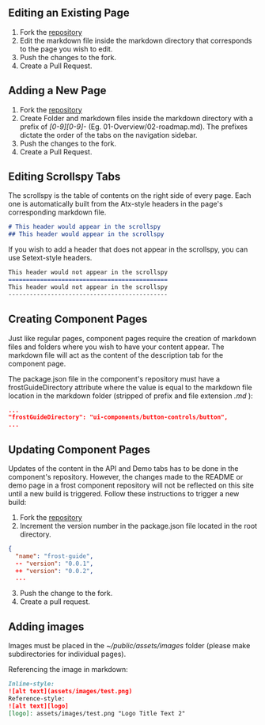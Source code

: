 ## Editing an Existing Page
  1. Fork the [repository](https://github.com/ciena-frost/ciena-frost.github.io)
  2. Edit the markdown file inside the markdown directory that corresponds to the page you wish to edit.
  3. Push the changes to the fork.
  4. Create a Pull Request.

## Adding a New Page
  1. Fork the [repository](https://github.com/ciena-frost/ciena-frost.github.io)
  2. Create Folder and markdown files inside the markdown directory with a prefix of *[0-9][0-9]-* (Eg. 01-Overview/02-roadmap.md). The prefixes dictate the order of the tabs on the navigation sidebar.
  3. Push the changes to the fork.
  4. Create a Pull Request.

## Editing Scrollspy Tabs
The scrollspy is the table of contents on the right side of every page. Each one is automatically built from the Atx-style headers in the page's corresponding markdown file.

```markdown
# This header would appear in the scrollspy
## This header would appear in the scrollspy
```
If you wish to add a header that does not appear in the scrollspy, you can use Setext-style headers.
```markdown
This header would not appear in the scrollspy
=============================================
This header would not appear in the scrollspy
---------------------------------------------
```

## Creating Component Pages
Just like regular pages, component pages require the creation of markdown files and folders where you wish to have your content appear. The markdown file will act as the content of the description tab for the component page.

The package.json file in the component's repository must have a frostGuideDirectory attribute where the value is equal to the markdown file location in the markdown folder (stripped of prefix and file extension *.md* ):

```json
...
"frostGuideDirectory": "ui-components/button-controls/button",
...
```

## Updating Component Pages
Updates of the content in the API and Demo tabs has to be done in the component's repository. However, the changes made to the README or demo page in a frost component repository will not be reflected on this site until a new build is triggered. Follow these instructions to trigger a new build:

  1. Fork the [repository](https://github.com/ciena-frost/ciena-frost.github.io)
  2. Increment the version number in the package.json file located in the root directory.
```json
{
  "name": "frost-guide",
  -- "version": "0.0.1",
  ++ "version": "0.0.2",
  ...
```
  3. Push the change to the fork.
  4. Create a pull request.

## Adding images
Images must be placed in the *~/public/assets/images* folder (please make subdirectories for individual pages).

Referencing the image in markdown:
```markdown
Inline-style:
![alt text](assets/images/test.png)
Reference-style:
![alt text][logo]
[logo]: assets/images/test.png "Logo Title Text 2"
```
